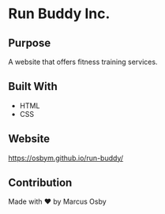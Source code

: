 # Run Buddy Inc.

## Purpose
A website that offers fitness training services.

## Built With
* HTML
* CSS

## Website
https://osbym.github.io/run-buddy/

## Contribution
Made with ❤️ by Marcus Osby
